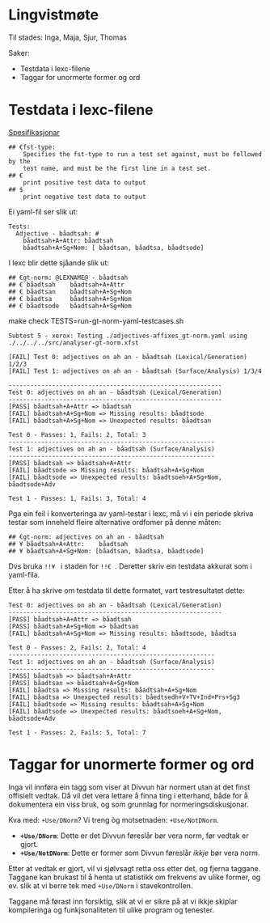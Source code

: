 # Lingvistmøte

Til stades: Inga, Maja, Sjur, Thomas

Saker:
* Testdata i lexc-filene
* Taggar for unormerte former og ord

# Testdata i lexc-filene

[Spesifikasjonar](/infra/infraremake/AddingMorphologicalTestData.html#Lexc+tests)

```
## €fst-type:
    Specifies the fst-type to run a test set against, must be followed by the
    test name, and must be the first line in a test set.
## €
    print positive test data to output
## $
    print negative test data to output
```

Ei yaml-fil ser slik ut:

```
Tests:
  Adjective - båadtsah: # 
    båadtsah+A+Attr: båadtsah 
    båadtsah+A+Sg+Nom: [ båadtsan, båadtsa, båadtsode]
```

I lexc blir dette sjåande slik ut:

```
## €gt-norm: @LEXNAME@ - båadtsah
## € båadtsah    båadtsah+A+Attr
## € båadtsan    båadtsah+A+Sg+Nom
## € båadtsa     båadtsah+A+Sg+Nom
## € båadtsode   båadtsah+A+Sg+Nom
```

make check TESTS=run-gt-norm-yaml-testcases.sh

```
Subtest 5 - xerox: Testing ./adjectives-affixes_gt-norm.yaml using ./../../../src/analyser-gt-norm.xfst

[FAIL] Test 0: adjectives on ah an - båadtsah (Lexical/Generation) 1/2/3
[FAIL] Test 1: adjectives on ah an - båadtsah (Surface/Analysis) 1/3/4
```

```
-----------------------------------------------------------
Test 0: adjectives on ah an - båadtsah (Lexical/Generation)
-----------------------------------------------------------
[PASS] båadtsah+A+Attr => båadtsah
[FAIL] båadtsah+A+Sg+Nom => Missing results: båadtsode
[FAIL] båadtsah+A+Sg+Nom => Unexpected results: båadtsan

Test 0 - Passes: 1, Fails: 2, Total: 3
---------------------------------------------------------
Test 1: adjectives on ah an - båadtsah (Surface/Analysis)
---------------------------------------------------------
[PASS] båadtsah => båadtsah+A+Attr
[FAIL] båadtsode => Missing results: båadtsah+A+Sg+Nom
[FAIL] båadtsode => Unexpected results: båadtsoeh+A+Sg+Nom, båadtsode+Adv

Test 1 - Passes: 1, Fails: 3, Total: 4
```

Pga ein feil i konverteringa av yaml-testar i lexc, må vi i ein periode skriva
testar som inneheld fleire alternative ordfomer på denne måten:

```
## €gt-norm: adjectives on ah an - båadtsah
## ¥ båadtsah+A+Attr:    båadtsah
## ¥ båadtsah+A+Sg+Nom: [båadtsan, båadtsa, båadtsode]
```

Dvs bruka `!!¥ ` i staden for `!!€ `. Deretter skriv ein testdata akkurat
som i yaml-fila.

Etter å ha skrive om testdata til dette formatet, vart testresultatet dette:

```
Test 0: adjectives on ah an - båadtsah (Lexical/Generation)
-----------------------------------------------------------
[PASS] båadtsah+A+Attr => båadtsah
[PASS] båadtsah+A+Sg+Nom => båadtsan
[FAIL] båadtsah+A+Sg+Nom => Missing results: båadtsode, båadtsa

Test 0 - Passes: 2, Fails: 2, Total: 4
---------------------------------------------------------
Test 1: adjectives on ah an - båadtsah (Surface/Analysis)
---------------------------------------------------------
[PASS] båadtsah => båadtsah+A+Attr
[PASS] båadtsan => båadtsah+A+Sg+Nom
[FAIL] båadtsa => Missing results: båadtsah+A+Sg+Nom
[FAIL] båadtsa => Unexpected results: båedtsedh+V+TV+Ind+Prs+Sg3
[FAIL] båadtsode => Missing results: båadtsah+A+Sg+Nom
[FAIL] båadtsode => Unexpected results: båadtsoeh+A+Sg+Nom, båadtsode+Adv

Test 1 - Passes: 2, Fails: 5, Total: 7
```

# Taggar for unormerte former og ord

Inga vil innføra ein tagg som viser at Divvun har normert utan at det finst
offisielt vedtak. Då vil det vera lettare å finna ting i etterhand, både for å
dokumentera ein viss bruk, og som grunnlag for normeringsdiskusjonar.

Kva med: `+Use/DNorm`? Vi treng òg motsetnaden: `+Use/NotDNorm`.

* **`+Use/DNorm`**:     Dette er det Divvun føreslår bør vera norm, før vedtak er gjort.
* **`+Use/NotDNorm`**:  Dette er former som Divvun føreslår *ikkje* bør vera norm.

Etter at vedtak er gjort, vil vi sjølvsagt retta oss etter det, og fjerna
taggane. Taggane kan brukast til å henta ut statistikk om frekvens av ulike
former, og ev. slik at vi berre tek med `+Use/DNorm` i stavekontrollen.

Taggane må førast inn forsiktig, slik at vi er sikre på at vi ikkje skiplar
kompileringa og funkjsonaliteten til ulike program og tenester.
